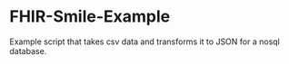 # FHIR-Smile-Example
Example script that takes csv data and transforms it to JSON for a nosql database.
